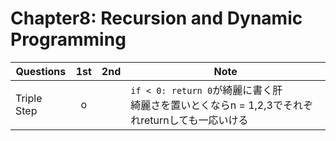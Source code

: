 # Chapter8: Recursion and Dynamic Programming

| Questions   | 1st  | 2nd  | Note                                                         |
| ----------- | :--: | :--: | ------------------------------------------------------------ |
| Triple Step |  o   |      | `if < 0: return 0`が綺麗に書く肝<br />綺麗さを置いとくならn = 1,2,3でそれぞれreturnしても一応いける |

